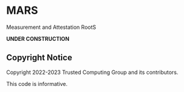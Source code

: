 # MARS
Measurement and Attestation RootS

****UNDER CONSTRUCTION****

## Copyright Notice
Copyright 2022-2023 Trusted Computing Group and its contributors.

This code is informative.
